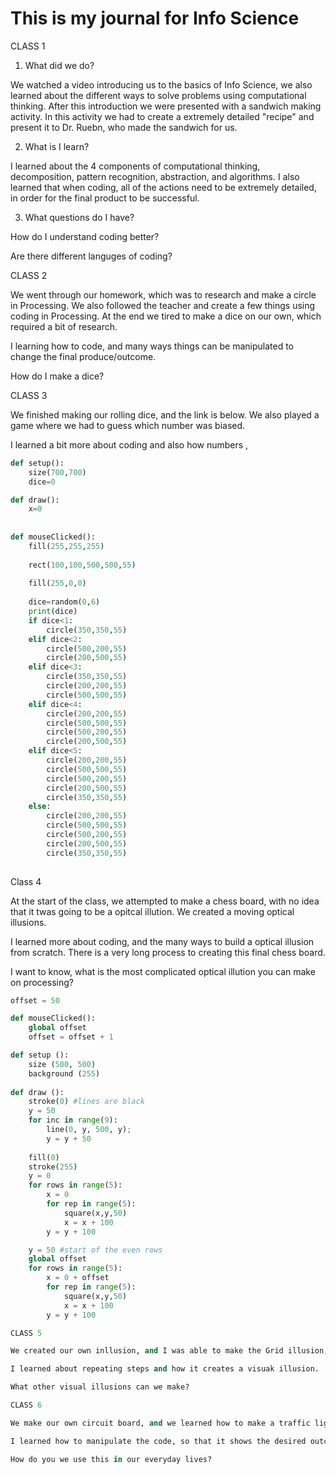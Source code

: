 # This is my journal for Info Science
CLASS 1
1. What did we do?

We watched a video introducing us to the basics of Info Science, we also learned about the different ways to solve problems using computational thinking.  After this introduction we were presented with a sandwich making activity.  In this activity we had to create a extremely detailed "recipe" and present it to Dr. Ruebn, who made the sandwich for us. 

2. What is I learn?

I learned about the 4 components of computational thinking, decomposition, pattern recognition, abstraction, and algorithms.  I also learned that when coding, all of the actions need to be extremely detailed, in order for the final product to be successful.  

3. What questions do I have?

How do I understand coding better?

Are there different languges of coding?

CLASS 2

We went through our homework, which was to research and make a circle in Processing.  We also followed the teacher and create a few things using coding in Processing.  At the end we tired to make a dice on our own, which required a bit of research.

I learning how to code, and many ways things can be manipulated to change the final produce/outcome.

How do I make a dice?

CLASS 3

We finished making our rolling dice, and the link is below. We also played a game where we had to guess which number was biased.

I learned a bit more about coding and also how numbers ,

```.py 
def setup():
    size(700,700)
    dice=0

def draw():
    x=0
    
    
def mouseClicked():
    fill(255,255,255)
    
    rect(100,100,500,500,55)
    
    fill(255,0,0)
    
    dice=random(0,6)
    print(dice)
    if dice<1:
        circle(350,350,55)
    elif dice<2:
        circle(500,200,55)
        circle(200,500,55)
    elif dice<3:
        circle(350,350,55)
        circle(200,200,55)
        circle(500,500,55)
    elif dice<4:
        circle(200,200,55)
        circle(500,500,55)
        circle(500,200,55)
        circle(200,500,55)
    elif dice<5:
        circle(200,200,55)
        circle(500,500,55)
        circle(500,200,55)
        circle(200,500,55)
        circle(350,350,55)
    else:
        circle(200,200,55)
        circle(500,500,55)
        circle(500,200,55)
        circle(200,500,55)
        circle(350,350,55)
        
 ```
Class 4

At the start of the class, we attempted to make a chess board, with no idea that it twas going to be a opitcal illution.  We created a moving optical illusions.

I learned more about coding, and the many ways to build a optical illusion from scratch.  There is a very long process to creating this final chess board.

I want to know, what is the most complicated optical illution you can make on processing?

```.py 
offset = 50

def mouseClicked():
    global offset
    offset = offset + 1

def setup ():
    size (500, 500)
    background (255)
    
def draw ():
    stroke(0) #lines are black
    y = 50
    for inc in range(9):
        line(0, y, 500, y);
        y = y + 50
 
    fill(0)
    stroke(255)
    y = 0
    for rows in range(5):
        x = 0
        for rep in range(5):
            square(x,y,50)
            x = x + 100
        y = y + 100

    y = 50 #start of the even rows
    global offset
    for rows in range(5):
        x = 0 + offset
        for rep in range(5):
            square(x,y,50)
            x = x + 100
        y = y + 100

CLASS 5

We created our own inllusion, and I was able to make the Grid illusion, where there appeared to be circles in the intersection through illusions.

I learned about repeating steps and how it creates a visuak illusion.

What other visual illusions can we make?

CLASS 6

We make our own circuit board, and we learned how to make a traffic light system.

I learned how to manipulate the code, so that it shows the desired outcome.

How do you we use this in our everyday lives?
